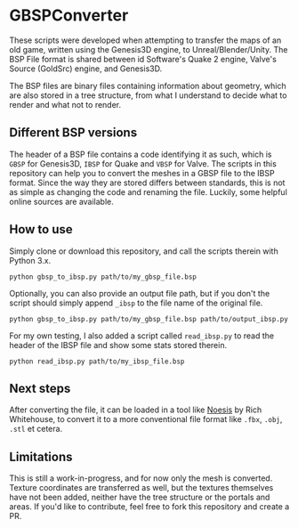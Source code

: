 # GBSPConverter
These scripts were developed when attempting to transfer the maps of an old game, written using the Genesis3D engine, to Unreal/Blender/Unity. The BSP File format is shared between id Software's  Quake 2 engine, Valve's Source (GoldSrc) engine, and Genesis3D.

The BSP files are binary files containing information about geometry, which are also stored in a tree structure, from what I understand to decide what to render and what not to render.

## Different BSP versions
The header of a BSP file contains a code identifying it as such, which is `GBSP` for Genesis3D, `IBSP` for Quake and `VBSP` for Valve. The scripts in this repository can help you to convert the meshes in a GBSP file to the IBSP format. Since the way they are stored differs between standards, this is not as simple as changing the code and renaming the file. Luckily, some helpful online sources are available.

## How to use
Simply clone or download this repository, and call the scripts therein with Python 3.x.
```
python gbsp_to_ibsp.py path/to/my_gbsp_file.bsp
```
Optionally, you can also provide an output file path, but if you don't the script should simply append `_ibsp` to the file name of the original file.
```
python gbsp_to_ibsp.py path/to/my_gbsp_file.bsp path/to/output_ibsp.py
```
For my own testing, I also added a script called `read_ibsp.py` to read the header of the IBSP file and show some stats stored therein.
```
python read_ibsp.py path/to/my_ibsp_file.bsp
```

## Next steps
After converting the file, it can be loaded in a tool like [Noesis](https://richwhitehouse.com/index.php?content=inc_projects.php&showproject=91) by Rich Whitehouse, to convert it to a more conventional file format like `.fbx`, `.obj`, `.stl` et cetera.

## Limitations
This is still a work-in-progress, and for now only the mesh is converted. Texture coordinates are transferred as well, but the textures themselves have not been added, neither have the tree structure or the portals and areas. If you'd like to contribute, feel free to fork this repository and create a PR.
